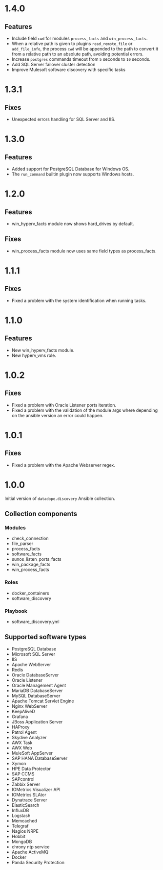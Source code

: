 # 1.4.0

## Features
- Include field `cwd` for modules `process_facts` and `win_process_facts`.
- When a relative path is given to plugins `read_remote_file` or `add_file_info`, the process `cwd` will be
  appended to the path to convert it from a relative path to an absolute path, avoiding potential errors.
- Increase `postgres` commands timeout from `5` seconds to `10` seconds.
- Add SQL Server failover cluster detection
- Improve Mulesoft software discovery with specific tasks

# 1.3.1

## Fixes
- Unexpected errors handling for SQL Server and IIS.

# 1.3.0

## Features
- Added support for PostgreSQL Database for Windows OS.
- The `run_command` builtin plugin now supports Windows hosts.

# 1.2.0

## Features
- win_hyperv_facts module now shows hard_drives by default.

## Fixes
- win_process_facts module now uses same field types as process_facts.

# 1.1.1

## Fixes
- Fixed a problem with the system identification when running tasks.

# 1.1.0

## Features
- New win_hyperv_facts module.
- New hyperv_vms role.

# 1.0.2

## Fixes
- Fixed a problem with Oracle Listener ports iteration.
- Fixed a problem with the validation of the module args where depending on the ansible version an error could happen.

# 1.0.1

## Fixes
- Fixed a problem with the Apache Webserver regex.

# 1.0.0

Initial version of `datadope.discovery` Ansible collection.

## Collection components

### Modules
- check_connection
- file_parser
- process_facts
- software_facts
- sunos_listen_ports_facts
- win_package_facts
- win_process_facts

### Roles
- docker_containers
- software_discovery

### Playbook
- software_discovery.yml

## Supported software types

- PostgreSQL Database
- Microsoft SQL Server
- IIS
- Apache WebServer
- Redis
- Oracle DatabaseServer
- Oracle Listener
- Oracle Management Agent
- MariaDB DatabaseServer
- MySQL DatabaseServer
- Apache Tomcat Servlet Engine
- Nginx WebServer
- KeepAliveD
- Grafana
- JBoss Application Server
- HAProxy
- Patrol Agent
- Skydive Analyzer
- AWX Task
- AWX Web
- MuleSoft AppServer
- SAP HANA DatabaseServer
- Xymon
- HPE Data Protector
- SAP CCMS
- SAPcontrol
- Zabbix Server
- IOMetrics Visualizer API
- IOMetrics SLAtor
- Dynatrace Server
- ElasticSearch
- InfluxDB
- Logstash
- Memcached
- Telegraf
- Nagios NRPE
- Hobbit
- MongoDB
- chrony ntp service
- Apache ActiveMQ
- Docker
- Panda Security Protection